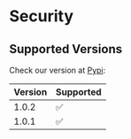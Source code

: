 # Security

## Supported Versions

Check our version at [Pypi](https://pypi.org/project/oxygent/):

| Version | Supported          |
| ------- | ------------------ |
| 1.0.2   | :white_check_mark: |
| 1.0.1   | :white_check_mark: |

